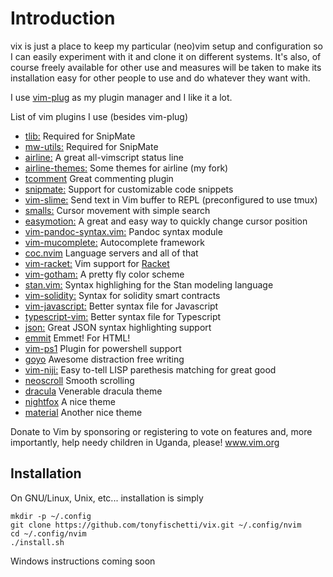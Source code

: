 # Introduction

vix is just a place to keep my particular (neo)vim setup and configuration
so I can easily experiment with it and clone it on different systems. It's
also, of course freely available for other use and measures will be taken
to make its installation easy for other people to use and do whatever they
want with.

I use [vim-plug](https://github.com/junegunn/vim-plug) as my plugin
manager and I like it a lot.

List of vim plugins I use (besides vim-plug)
 - [tlib:](https://github.com/tomtom/tlib_vim.git)
   Required for SnipMate
 - [mw-utils:](https://github.com/MarcWeber/vim-addon-mw-utils.git)
   Required for SnipMate
 - [airline:](https://github.com/bling/vim-airline)
   A great all-vimscript status line
 - [airline-themes:](https://github.com/tonyfischetti/vim-airline-themes)
   Some themes for airline (my fork)
 - [tcomment](https://github.com/tomtom/tcomment_vim)
   Great commenting plugin
 - [snipmate:](https://github.com/garbas/vim-snipmate)
   Support for customizable code snippets
 - [vim-slime:](https://github.com/jpalardy/vim-slime)
   Send text in Vim buffer to REPL
   (preconfigured to use tmux)
 - [smalls:](https://github.com/t9md/vim-smalls)
   Cursor movement with simple search
 - [easymotion:](https://github.com/Lokaltog/vim-easymotion)
   A great and easy way to quickly change cursor position
 - [vim-pandoc-syntax.vim:](https://github.com/vim-pandoc/vim-pandoc-syntax)
   Pandoc syntax module
 - [vim-mucomplete:](https://github.com/lifepillar/vim-mucomplete)
   Autocomplete framework
 - [coc.nvim](https://github.com/neoclide/coc.nvim)
   Language servers and all of that
 - [vim-racket:](https://github.com/wlangstroth/vim-racket)
   Vim support for [Racket](http://racket-lang.org)
 - [vim-gotham:](https://github.com/whatyouhide/vim-gotham)
   A pretty fly color scheme
 - [stan.vim:](https://github.com/maverickg/stan.vim)
   Syntax highlighing for the Stan modeling language
 - [vim-solidity:](https://github.com/TovarishFin/vim-solidity)
   Syntax for solidity smart contracts
 - [vim-javascript:](https://github.com/pangloss/vim-javascript)
   Better syntax file for Javascript
 - [typescript-vim:](https://github.com/leafgarland/typescript-vim)
   Better syntax file for Typescript
 - [json:](https://github.com/vim-scripts/vim-json-bundle)
   Great JSON syntax highlighting support
 - [emmit](https://github.com/mattn/emmet-vim)
   Emmet! For HTML!
 - [vim-ps1](https://github.com/PProvost/vim-ps1)
   Plugin for powershell support
 - [goyo](https://github.com/junegunn/goyo.vim)
   Awesome distraction free writing
 - [vim-niji:](https://github.com/luochen1990/rainbow)
   Easy to-tell LISP parethesis matching for great good
 - [neoscroll](https://github.com/karb94/neoscroll.nvim)
   Smooth scrolling
 - [dracula](https://github.com/dracula/vim)
   Venerable dracula theme
 - [nightfox](https://github.com/EdenEast/nightfox.nvim)
   A nice theme
 - [material](https://github.com/marko-cerovac/material.nvim)
   Another nice theme


Donate to Vim by sponsoring or registering to vote on features and, more
importantly, help needy children in Uganda, please!
www.vim.org


Installation
-------------

On GNU/Linux, Unix, etc... installation is simply

```
mkdir -p ~/.config
git clone https://github.com/tonyfischetti/vix.git ~/.config/nvim
cd ~/.config/nvim
./install.sh
```


Windows instructions coming soon


